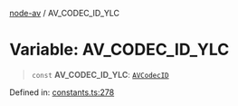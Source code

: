 [node-av](../globals.md) / AV\_CODEC\_ID\_YLC

# Variable: AV\_CODEC\_ID\_YLC

> `const` **AV\_CODEC\_ID\_YLC**: [`AVCodecID`](../type-aliases/AVCodecID.md)

Defined in: [constants.ts:278](https://github.com/seydx/av/blob/f8631fc881b394300b1479f511d55cf1c370a87f/src/constants/constants.ts#L278)
